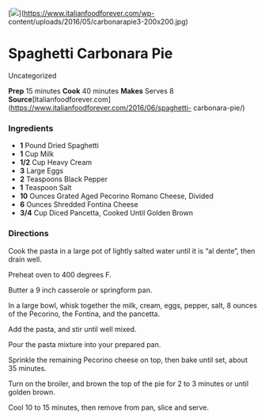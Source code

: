 ﻿

[![](../Images/6101e67f-052a-4f2d-8b94-bf0e6cdb06f4.jpg)](https://www.italianfoodforever.com/wp-
content/uploads/2016/05/carbonarapie3-200x200.jpg)

#  Spaghetti Carbonara Pie

Uncategorized

 **Prep** 15 minutes **Cook** 40 minutes **Makes** Serves 8
**Source**[Italianfoodforever.com](https://www.italianfoodforever.com/2016/06/spaghetti-
carbonara-pie/)

###  Ingredients

  * **1** Pound Dried Spaghetti
  *  **1** Cup Milk
  *  **1/2** Cup Heavy Cream
  *  **3** Large Eggs
  *  **2** Teaspoons Black Pepper
  *  **1** Teaspoon Salt
  *  **10** Ounces Grated Aged Pecorino Romano Cheese, Divided
  *  **6** Ounces Shredded Fontina Cheese
  *  **3/4** Cup Diced Pancetta, Cooked Until Golden Brown

###  Directions

Cook the pasta in a large pot of lightly salted water until it is “al dente”,
then drain well.

Preheat oven to 400 degrees F.

Butter a 9 inch casserole or springform pan.

In a large bowl, whisk together the milk, cream, eggs, pepper, salt, 8 ounces
of the Pecorino, the Fontina, and the pancetta.

Add the pasta, and stir until well mixed.

Pour the pasta mixture into your prepared pan.

Sprinkle the remaining Pecorino cheese on top, then bake until set, about 35
minutes.

Turn on the broiler, and brown the top of the pie for 2 to 3 minutes or until
golden brown.

Cool 10 to 15 minutes, then remove from pan, slice and serve.

